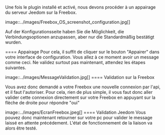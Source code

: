 Une fois le plugin installé et activé, nous devons procéder à un appairage du serveur Jeedom sur la Freebox.

image::../images/Freebox_OS_screenshot_configuration.jpg[]

Auf der Konfigurationsseite haben Sie die Möglichkeit, die Verbindungsoptionen anzupassen, aber nur die Standardmäßig bestätigt wurden.

==== Appairage
Pour cela, il suffit de cliquer sur le bouton "Appairer" dans votre interface de configuration.
Vous allez à ce moment avoir un message comme ceci.
Ne validez surtout pas maintenant, attendez les étapes suivantes.

image::../images/MessageValidation.jpg[]
==== Validation sur la Freebox

Vous avez donc demandé a votre Freebox une nouvelle connexion par l'api, et il faut l'autoriser.
Pour cela, rien de plus simple, il vous faut donc aller valider cette connexion directement sur votre Freebox en appuyant sur la flèche de droite pour répondre "oui"

image::../images/EcranFreebox.jpeg[]
==== Validation Jeedom
Vous pouvez donc maintenant retourner sur votre pc pour valider le message laissé en attente précédement.
L'état de fonctionnement de la liaison va alors être testé.